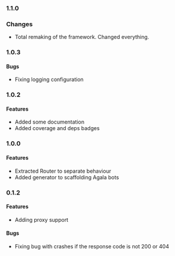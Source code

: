 ### 1.1.0

### Changes

* Total remaking of the framework. Changed everything.

### 1.0.3

#### Bugs

* Fixing logging configuration

### 1.0.2

#### Features

* Added some documentation
* Added coverage and deps badges

### 1.0.0

#### Features

* Extracted Router to separate behaviour
* Added generator to scaffolding Agala bots

### 0.1.2

#### Features

* Adding proxy support

#### Bugs

* Fixing bug with crashes if the response code is not 200 or 404
